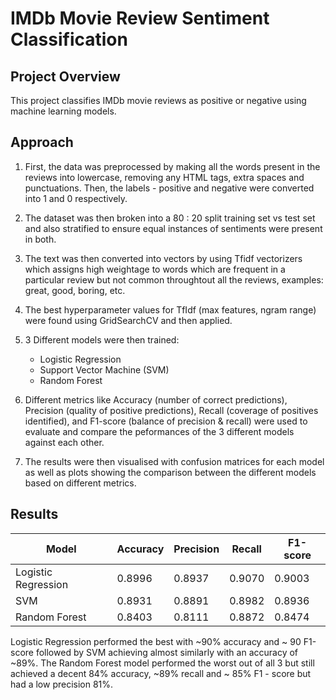 # IMDb Movie Review Sentiment Classification 

## Project Overview
This project classifies IMDb movie reviews as positive or negative using machine learning models.


## Approach
1. First, the data was preprocessed by making all the words present in the reviews into lowercase, removing any HTML tags, extra spaces and punctuations. Then, the labels - positive and negative were converted into 1 and 0 respectively.

2. The dataset was then broken into a 80 : 20 split training set vs test set and also stratified to ensure equal instances of sentiments were present in both.

3. The text was then converted into vectors by using Tfidf vectorizers which assigns high weightage to words which are frequent in a particular review but not common throughtout all the reviews, examples: great, good, boring, etc.

3. The best hyperparameter values for TfIdf (max features, ngram range) were found using GridSearchCV and then applied.

4. 3 Different models were then trained:
   - Logistic Regression
   - Support Vector Machine (SVM)
   - Random Forest

4. Different metrics like Accuracy (number of correct predictions), Precision (quality of positive predictions), Recall (coverage of positives identified), and F1-score (balance of precision & recall) were used to evaluate and compare the peformances of the 3 different models against each other.

5. The results were then visualised with confusion matrices for each model as well as plots showing the comparison between the different models based on different metrics.

##  Results

| Model               | Accuracy | Precision | Recall | F1-score |
|----------------------|----------|-----------|--------|----------|
| Logistic Regression | 0.8996   | 0.8937    | 0.9070 | 0.9003   |
| SVM                 | 0.8931   | 0.8891    | 0.8982 | 0.8936   |
| Random Forest       | 0.8403   | 0.8111    | 0.8872 | 0.8474   |

Logistic Regression performed the best with ~90% accuracy and ~ 90 F1-score followed by SVM achieving almost similarly with an accuracy of ~89%. The Random Forest model performed the worst out of all 3 but still achieved a decent 84% accuracy, ~89% recall and ~ 85% F1 - score but had a low precision 81%.


